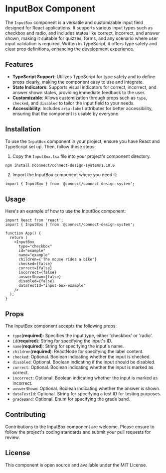 # InputBox Component

The `InputBox` component is a versatile and customizable input field designed for React applications. It supports various input types such as checkbox and radio, and includes states like correct, incorrect, and answer shown, making it suitable for quizzes, forms, and any scenario where user input validation is required. Written in TypeScript, it offers type safety and clear prop definitions, enhancing the development experience.

## Features

- **TypeScript Support**: Utilizes TypeScript for type safety and to define props clearly, making the component easy to use and integrate.
- **State Indicators**: Supports visual indicators for correct, incorrect, and answer shown states, providing immediate feedback to the user.
- **Customizable**: Allows customization through props such as `type`, `checked`, and `disabled` to tailor the input field to your needs.
- **Accessibility**: Includes `aria-label` attributes for better accessibility, ensuring that the component is usable by everyone.

## Installation

To use the `InputBox` component in your project, ensure you have React and TypeScript set up. Then, follow these steps:

1. Copy the `InputBox.tsx` file into your project's component directory.

```bash
npm install @connect/connect-design-system@1.10.0
```

2. Import the InputBox component where you need it:

```tsx
import { InputBox } from '@connect/connect-design-system';
```

## Usage

Here's an example of how to use the InputBox component:

```tsx
import React from 'react';
import { InputBox } from '@connect/connect-design-system';

function App() {
  return (
    <InputBox
      type="checkbox"
      id="example"
      name="example"
      children={'The mouse rides a bike'}
      checked={false}
      correct={false}
      incorrect={false}
      answerShown={false}
      disabled={false}
      dataTestId="input-box-example"
    />
  );
}
```

## Props

The InputBox component accepts the following props:

- `type`(**required**): Specifies the input type, either 'checkbox' or 'radio'.
- `id`(**required**): String for specifying the input's ID.
- `name`(**required**): String for specifying the input's name.
- `children`(**required**): ReactNode for specifying the label content.
- `checked`: Optional. Boolean indicating whether the input is checked.
- `disabled`: Optional. Boolean indicating if the input should be disabled.
- `correct`: Optional. Boolean indicating whether the input is marked as correct.
- `incorrect`: Optional. Boolean indicating whether the input is marked as incorrect.
- `answerShown`: Optional. Boolean indicating whether the answer is shown.
- `dataTestId`: Optional. String for specifying a test ID for testing purposes.
- `gradeBand`: Optional. Enum for specifying the grade band.

## Contributing

Contributions to the InputBox component are welcome. Please ensure to follow the project's coding standards and submit your pull requests for review.

## License

This component is open source and available under the MIT License.
